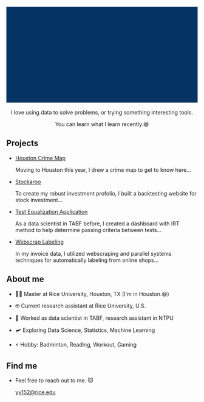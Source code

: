 

<!-- comes from msgif -->
<p align="center"><img src="https://github.com/OuOLeaf/OuOLeaf/blob/main/readme-gif/introduction.gif?raw=true"></p>

<p align="center">I love using data to solve problems, or trying something interesting tools.</p>

<p align="center">You can learn what I learn recently.😄</p>

## Projects

 - [Houston Crime Map](https://github.com/OuOLeaf/Bayesian-Crime-Map)

   Moving to Houston this year, I drew a crime map to get to know here... 
   
 - [Stockaroo](https://stockaroo-web.streamlit.app/)

   To create my robust investment profolio, I built a backtesting website for stock investment...

 - [Test Equalization Application](https://github.com/OuOLeaf/Test-Equalization)

   As a data scientist in TABF before, I created a dashboard with IRT method to help determine passing criteria between tests...
 
- [Webscrap Labeling](https://github.com/OuOLeaf/2-Miilion-Invoice-Data-Analysis)

  In my invoice data, I utilized webscraping and parallel systems techniques for automatically labeling from online shops...

   
## About me

- 👨‍💻 Master at Rice University, Houston, TX (I'm in Houston.😆)

- 🤓 Current research assistant at Rice University, U.S.

- 🔭 Worked as data scientist in TABF, research assistant in NTPU

- 🛩️ Exploring Data Science, Statistics, Machine Learning

- ⚡ Hobby: Badminton, Reading, Workout, Gaming

## Find me

- Feel free to reach out to me. 🐱

  yy152@rice.edu



